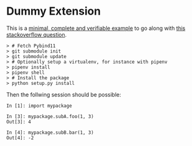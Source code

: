 # Dummy Extension
This is a [minimal, complete and verifiable example](https://stackoverflow.com/help/mcve) to go along with [this stackoverflow question](https://stackoverflow.com/q/54317280/3377926).

```
> # Fetch Pybind11
> git submodule init
> git submodule update
> # Optionally setup a virtualenv, for instance with pipenv
> pipenv install
> pipenv shell
> # Install the package
> python setup.py install
```

Then the follwing session should be possible:

```ipython
In [1]: import mypackage

In [3]: mypackage.subA.foo(1, 3)
Out[3]: 4

In [4]: mypackage.subB.bar(1, 3)
Out[4]: -2
```
